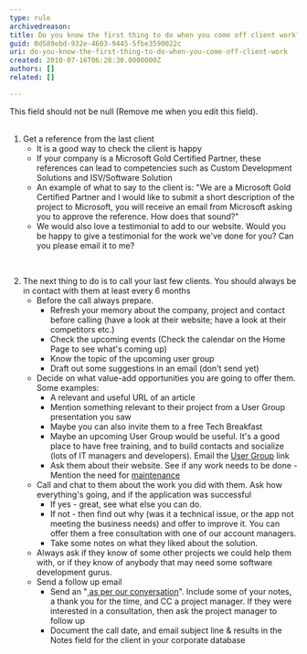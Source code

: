 ```yaml
---
type: rule
archivedreason: 
title: Do you know the first thing to do when you come off client work?
guid: 0d589ebd-932e-4603-9445-5fbe3590022c
uri: do-you-know-the-first-thing-to-do-when-you-come-off-client-work
created: 2010-07-16T06:28:30.0000000Z
authors: []
related: []

---
```



This field should not be null (Remove me when you edit this field).
<br><excerpt class='endintro'></excerpt><br>

  <ol>
    <li>Get a reference from the last client
    <ul>
        <li>It is a good way to check the client is happy </li>
        <li>If your company is a Microsoft Gold Certified Partner, these references can lead to competencies such as Custom Development Solutions and ISV/Software Solution </li>
        <li>An example of what to say to the client is&#58; &quot;We are a Microsoft Gold Certified Partner and I would like to submit a short description of the project to Microsoft, you will receive an email from Microsoft asking you to approve the reference. How does that sound?&quot; </li>
        <li>We would also love a testimonial to add to our website. Would you be happy to give a testimonial for the work we've done for you? Can you please email it to me? </li>
    </ul>
    </li>
</ol>
<br>
<ol start="2">
    <li>The next thing to do is to call your last few clients. You should always be in contact with them at least every 6 months
    <ul>
        <li>Before the call always prepare.
        <ul>
            <li>Refresh your memory about the company, project and contact before calling (have a look at their website; have a look at their competitors etc.) </li>
            <li>Check the upcoming events (Check the calendar on the Home Page to see what's coming up) </li>
            <li>Know the topic of the upcoming user group </li>
            <li>Draft out some suggestions in an email (don't send yet) </li>
        </ul>
        </li>
        <li>Decide on what value-add opportunities you are going to offer them. Some examples&#58;
        <ul>
            <li>A relevant and useful URL of an article </li>
            <li>Mention something relevant to their project from a User Group presentation you saw </li>
            <li>Maybe you can also invite them to a free Tech Breakfast </li>
            <li>Maybe an upcoming User Group would be useful. It's a good place to have free training, and to build contacts and socialize (lots of IT managers and developers). Email the <a href="http&#58;//www.ssw.com.au/ssw/NETUG/Default.aspx">User Group</a> link </li>
            <li>Ask them about their website. See if any work needs to be done - Mention the need for <a href="http&#58;//www.ssw.com.au/ssw/Standards/Rules/RulesToBetterWebsitesTuningAndMaintenance.aspx">maintenance</a> </li>
        </ul>
        </li>
        <li>Call and chat to them about the work you did with them. Ask how everything's going, and if the application was successful
        <ul>
            <li>If yes - great, see what else you can do. </li>
            <li>If not - then find out why (was it a technical issue, or the app not meeting the business needs) and offer to improve it. You can offer them a free consultation with one of our account managers. </li>
            <li>Take some notes on what they liked about the solution. </li>
        </ul>
        </li>
        <li>Always ask if they know of some other projects we could help them with, or if they know of anybody that may need some software development gurus. </li>
        <li>Send a follow up email
        <ul>
            <li>Send an &quot;<a href="/Standards/Management/RulesToHappyClients/Pages/DoYouAlwaysSendAnAsPerOurConversationEmail.aspx"> as per our conversation</a>&quot;. Include some of your notes, a thank you for the time, and CC a project manager. If they were interested in a consultation, then ask the project manager to follow up </li>
            <li>Document the call date, and email subject line &amp; results in the Notes field for the client in your corporate database </li>
        </ul>
        </li>
    </ul>
    </li>
</ol>



